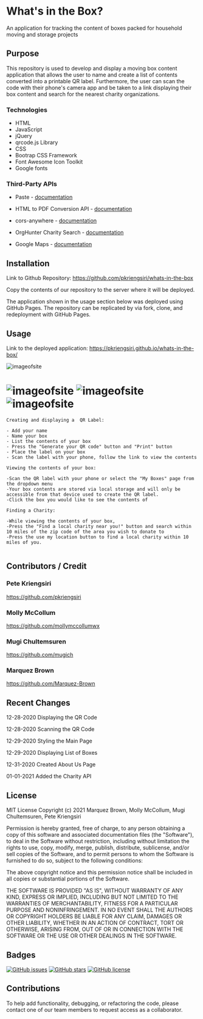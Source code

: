 # What's in the Box?
 An application for tracking the content of boxes packed for household moving and storage projects

## Purpose

This repository is used to develop and display a moving box content application that allows the user to name and create a list of contents converted into a printable QR label.  Furthermore, the user can scan the code with their phone's camera app and be taken to a link displaying their box content and search for the nearest charity organizations.

### Technologies
* HTML
* JavaScript
* jQuery
* qrcode.js Library
* CSS
* Bootrap CSS Framework
* Font Awesome Icon Toolkit
* Google fonts

### Third-Party APIs

* Paste - [documentation](https://pastee.github.io/docs/)

* HTML to PDF Conversion API - [documentation](https://html2pdf.app/)
* cors-anywhere - [documentation](https://github.com/Rob--W/cors-anywhere/#documentation)
* OrgHunter Charity Search - [documentation](http://charityapi.orghunter.com/charity-api-list)
* Google Maps - [documentation](https://developers.google.com/maps/documentation/urls/get-started)

## Installation
Link to Github Repository: https://github.com/pkriengsiri/whats-in-the-box

Copy the contents of our repository to the server where it will be deployed.


The application shown in the usage section below was deployed using GitHub Pages.  The repository can be replicated by via fork, clone, and redeployment with GitHub Pages.

## Usage
Link to the deployed application: https://pkriengsiri.github.io/whats-in-the-box/

![imageofsite](./assets/images/whatsinthebox.png)

![imageofsite](./assets/images/boxes.png)
![imageofsite](./assets/images/howto.png)
![imageofsite](./assets/images/box-contents.jpg)
=======


````
Creating and displaying a  QR Label: 

- Add your name
- Name your box
- List the contents of your box
- Press the "Generate your QR code" button and "Print" button
- Place the label on your box
- Scan the label with your phone, follow the link to view the contents
  
Viewing the contents of your box:

-Scan the QR label with your phone or select the "My Boxes" page from the dropdown menu
-Your box contents are stored via local storage and will only be accessible from that device used to create the QR label.
-Click the box you would like to see the contents of

Finding a Charity:

-While viewing the contents of your box, 
-Press the "Find a local charity near you!" button and search within 10 miles of the zip code of the area you wish to donate to 
-Press the use my location button to find a local charity within 10 miles of you.
  
````


## Contributors / Credit
### Pete Kriengsiri
https://github.com/pkriengsiri

### Molly McCollum
https://github.com/mollymccollumwx

### Mugi Chultemsuren
https://github.com/mugich

### Marquez Brown
https://github.com/Marquez-Brown


## Recent Changes
12-28-2020 Displaying the QR Code

12-28-2020 Scanning the QR Code

12-29-2020 Styling the Main Page

12-29-2020 Displaying List of Boxes

12-31-2020 Created About Us Page

01-01-2021 Added the Charity API

## License
MIT License
Copyright (c) 2021 Marquez Brown, Molly McCollum, Mugi Chultemsuren, Pete Kriengsiri

Permission is hereby granted, free of charge, to any person obtaining a copy
of this software and associated documentation files (the "Software"), to deal
in the Software without restriction, including without limitation the rights
to use, copy, modify, merge, publish, distribute, sublicense, and/or sell
copies of the Software, and to permit persons to whom the Software is
furnished to do so, subject to the following conditions:

The above copyright notice and this permission notice shall be included in all
copies or substantial portions of the Software.

THE SOFTWARE IS PROVIDED "AS IS", WITHOUT WARRANTY OF ANY KIND, EXPRESS OR
IMPLIED, INCLUDING BUT NOT LIMITED TO THE WARRANTIES OF MERCHANTABILITY,
FITNESS FOR A PARTICULAR PURPOSE AND NONINFRINGEMENT. IN NO EVENT SHALL THE
AUTHORS OR COPYRIGHT HOLDERS BE LIABLE FOR ANY CLAIM, DAMAGES OR OTHER
LIABILITY, WHETHER IN AN ACTION OF CONTRACT, TORT OR OTHERWISE, ARISING FROM,
OUT OF OR IN CONNECTION WITH THE SOFTWARE OR THE USE OR OTHER DEALINGS IN THE
SOFTWARE.

## Badges
[![GitHub issues](https://img.shields.io/github/issues/pkriengsiri/whats-in-the-box)](https://github.com/pkriengsiri/whats-in-the-box/issues)
[![GitHub stars](https://img.shields.io/github/stars/pkriengsiri/whats-in-the-box)](https://github.com/pkriengsiri/whats-in-the-box/stargazers)
[![GitHub license](https://img.shields.io/github/license/pkriengsiri/whats-in-the-box)](https://github.com/pkriengsiri/whats-in-the-box)


## Contributions

To help add functionality, debugging, or refactoring the code, please contact one of our team members to request access as a collaborator.
